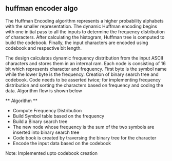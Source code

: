 ## huffman encoder algo ##

The Huffman Encoding algorithm represents a higher probability alphabets with the smaller representation. The dynamic Huffman encoding begins with one initial pass to all the inputs to determine the frequency distribution of characters. After calculating the histogram, Huffman tree is computed to build the codebook. Finally, the input characters are encoded using codebook and respective bit length.

The design calculates dynamic frequency distribution from the input ASCII characters and stores them in an internal ram. Each node is consisting of 16 bit which represents character and frequency. First byte is the symbol name while the lower byte is the frequency. Creation of binary search tree and codebook. Code needs to be asserted twice; for implementing frequency distribution and sorting the characters based on frequency and coding the data. Algorithm flow is shown below

** Algorithm **

* Compute Frequency Distribution
* Build Symbol table based on the frequency
* Build a Binary search tree
* The new node whose frequency is the sum of the two symbols are inserted into binary search tree
* Code book is created by traversing the binary tree for the character
* Encode the input data based on the codebook

Note: Implemented upto codebook creation
